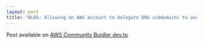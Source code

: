 ```yaml
---
layout: post
title: "BLOG: Allowing an AWS account to delegate DNS subdomains to another account in two simple CDK stacks"
---
```


Post available on [AWS Community Buidler dev.to](https://dev.to/aws-builders/allowing-an-aws-account-to-delegate-dns-subdomains-to-another-account-in-two-simple-cdk-stacks-1pcm)

